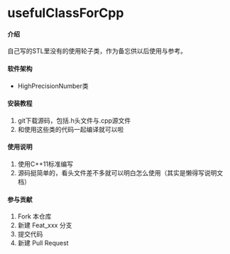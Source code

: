# usefulClassForCpp

#### 介绍
自己写的STL里没有的使用轮子类，作为备忘供以后使用与参考。

#### 软件架构
- HighPrecisionNumber类


#### 安装教程

1.  git下载源码，包括.h头文件与.cpp源文件
2.  和使用这些类的代码一起编译就可以啦

#### 使用说明

1.  使用C++11标准编写
2.  源码挺简单的，看头文件差不多就可以明白怎么使用<d>（其实是懒得写说明文档）</d>

#### 参与贡献

1.  Fork 本仓库
2.  新建 Feat_xxx 分支
3.  提交代码
4.  新建 Pull Request
